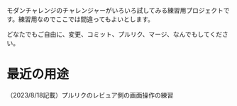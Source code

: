 モダンチャレンジのチャレンジャーがいろいろ試してみる練習用プロジェクトです。練習用なのでここでは間違ってもよいとします。

どなたでもご自由に、変更、コミット、プルリク、マージ、なんでもしてください。

# 最近の用途
（2023/8/18記載）プルリクのレビュア側の画面操作の練習
